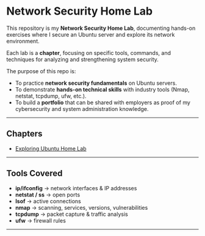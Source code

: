 # Network Security Home Lab

This repository is my **Network Security Home Lab**, documenting hands-on exercises where I secure an Ubuntu server and explore its network environment.  

Each lab is a **chapter**, focusing on specific tools, commands, and techniques for analyzing and strengthening system security.  

The purpose of this repo is:
- To practice **network security fundamentals** on Ubuntu servers.
- To demonstrate **hands-on technical skills** with industry tools (Nmap, netstat, tcpdump, ufw, etc.).
- To build a **portfolio** that can be shared with employers as proof of my cybersecurity and system administration knowledge.

---

## Chapters
- [Exploring Ubuntu Home Lab](Exploring_Ubuntu_Home_Lab.md)

---

## Tools Covered
- **ip/ifconfig** → network interfaces & IP addresses  
- **netstat / ss** → open ports  
- **lsof** → active connections  
- **nmap** → scanning, services, versions, vulnerabilities  
- **tcpdump** → packet capture & traffic analysis  
- **ufw** → firewall rules  

---

